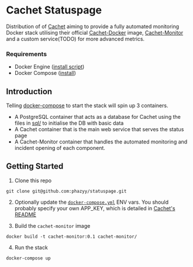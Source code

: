 # Cachet Statuspage
Distribution of of [Cachet] aiming to provide a fully automated monitoring Docker stack utilising
their official [Cachet-Docker] image, [Cachet-Monitor] and a custom service(TODO) for more advanced metrics.

### Requirements
- Docker Engine ([install script](https://docs.docker.com/engine/installation/linux/docker-ce/centos/#install-using-the-convenience-script))
- Docker Compose ([install](https://docs.docker.com/compose/install/))

## Introduction
Telling [docker-compose] to start the stack will spin up 3 containers.
- A PostgreSQL container that acts as a database for Cachet using the files in [sql/](./sql/) to initialise the DB with basic data
- A Cachet container that is the main web service that serves the status page
- A Cachet-Monitor container that handles the automated monitoring and incident opening of each component.

## Getting Started
1. Clone this repo
```shell
git clone git@github.com:phazyy/statuspage.git
```

2. Optionally update the [`docker-compose.yml`](./docker-compose.yml) ENV vars. You should probably specify your own APP_KEY, which is detailed in [Cachet's README]

3. Build the `cachet-monitor` image
```shell
docker build -t cachet-monitor:0.1 cachet-monitor/
```

4. Run the stack
```shell
docker-compose up
```

[Cachet]: https://cachethq.io/
[Cachet-Docker]: https://github.com/CachetHQ/Docker
[Cachet's README]: https://github.com/CachetHQ/Docker#quickstart
[Cachet-Monitor]: https://github.com/CastawayLabs/cachet-monitor
[docker-compose]: https://docs.docker.com/compose/
